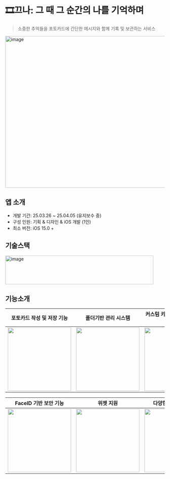 # 🎞️끄나: 그 때 그 순간의 나를 기억하며
> 소중한 추억들을 포토카드에 간단한 메시지와 함께 기록 및 보관하는 서비스
<img width="882" height="479" alt="image" src="https://github.com/user-attachments/assets/3d114c2f-3d1e-4c0d-bd4d-6ce589d43c7b" />


## 앱 소개
- 개발 기간: 25.03.26 ~ 25.04.05 (유지보수 중)
- 구성 인원: 기획 & 디자인 & iOS 개발 (1인)
- 최소 버전: iOS 15.0 +
  
## 기술스택
<img width="468" height="91" alt="image" src="https://github.com/user-attachments/assets/33174ee5-4664-4817-8707-0cce760efa37" />


## 기능소개

|   포토카드 작성 및 저장 기능   |   폴더기반 관리 시스템   |    커스텀 카메라 및 이미지 필터 기능   | 폴더별 이미지 미리보기 기능   |
|  :-------------: |  :-------------: |  :-------------: |  :-------------: |
| <img width=200 src="https://github.com/user-attachments/assets/c203d01e-55bb-4b4c-8885-100dd56fc50b"> | <img width=200 src="https://github.com/user-attachments/assets/38a2dc07-fe50-4f3e-849c-07ae3fc19679"> | <img width=200 src="https://github.com/user-attachments/assets/6e27a525-c2a9-4487-b937-81a8d06e0f48"> | <img width=200 src="https://github.com/user-attachments/assets/c0261ddb-4c01-4efd-9ec1-9e1682cff832"> |

|   FaceID 기반 보안 기능   |   위젯 지원   |    다양한 색상 테마 지원   |
|  :-------------: |  :-------------: |  :-------------: |
| <img width=200 src="https://github.com/user-attachments/assets/948a1d7c-4cc5-4005-a413-a135204c57ea"> | <img width=200 src="https://github.com/user-attachments/assets/64febe7d-b920-4c10-8fac-23a77b156866"> | <img width=200 src="https://github.com/user-attachments/assets/5490a5c7-dc02-4e0f-b516-05246bebb0c8"> |

